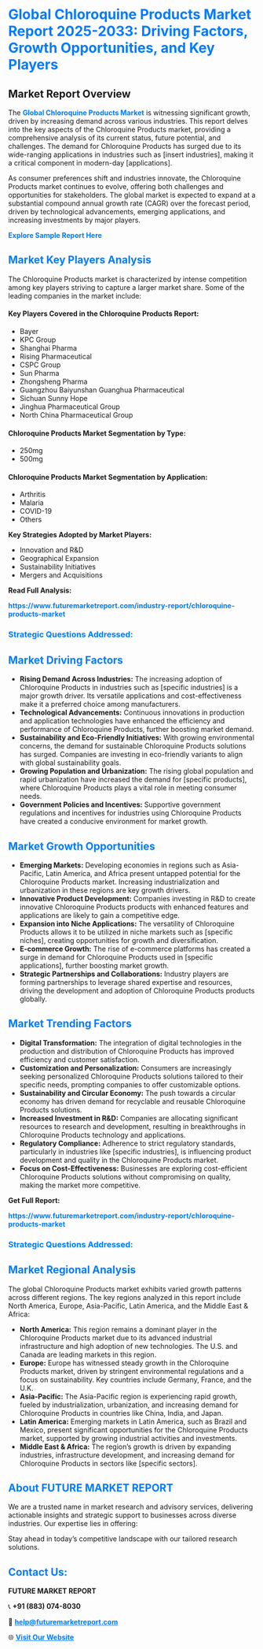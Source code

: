 <h1 style="color: #007BFF;">Global Chloroquine Products Market Report 2025-2033: Driving Factors, Growth Opportunities, and Key Players</h1>

<section id="overview">
<h2>Market Report Overview</h2>
<p>The <a href="https://www.futuremarketreport.com/industry-report/chloroquine-products-market" style="color: #007BFF; text-decoration: none;"><strong>Global Chloroquine Products Market</strong></a> is witnessing significant growth, driven by increasing demand across various industries. This report delves into the key aspects of the Chloroquine Products market, providing a comprehensive analysis of its current status, future potential, and challenges. The demand for Chloroquine Products has surged due to its wide-ranging applications in industries such as [insert industries], making it a critical component in modern-day [applications].</p>
<p>As consumer preferences shift and industries innovate, the Chloroquine Products market continues to evolve, offering both challenges and opportunities for stakeholders. The global market is expected to expand at a substantial compound annual growth rate (CAGR) over the forecast period, driven by technological advancements, emerging applications, and increasing investments by major players.</p>
</section>

<section id="overview">
<p><a href="https://www.futuremarketreport.com/request-sample/reportId=79084" style="color: #007BFF; text-decoration: none;"><strong>Explore Sample Report Here</strong></a></p>
</section>

<section id="key-players">
<h2 style="color: #007BFF;">Market Key Players Analysis</h2>
<p>The Chloroquine Products market is characterized by intense competition among key players striving to capture a larger market share. Some of the leading companies in the market include:</p>
<h4>Key Players Covered in the Chloroquine Products Report:</h4>
<ul><li>Bayer</li><li>KPC Group</li><li>Shanghai Pharma</li><li>Rising Pharmaceutical</li><li>CSPC Group</li><li>Sun Pharma</li><li>Zhongsheng Pharma</li><li>Guangzhou Baiyunshan Guanghua Pharmaceutical</li><li>Sichuan Sunny Hope</li><li>Jinghua Pharmaceutical Group</li><li>North China Pharmaceutical Group</li></ul>
<h4>Chloroquine Products Market Segmentation by Type:</h4>
<ul><li>250mg</li><li>500mg</li></ul>

<h4>Chloroquine Products Market Segmentation by Application:</h4>
<ul><li>Arthritis</li><li>Malaria</li><li>COVID-19</li><li>Others</li></ul>
<p><strong>Key Strategies Adopted by Market Players:</strong></p>
<ul>
<li>Innovation and R&D</li>
<li>Geographical Expansion</li>
<li>Sustainability Initiatives</li>
<li>Mergers and Acquisitions</li>
</ul>
</section>

<section>
<p><strong>Read Full Analysis: </strong></p><a href="https://www.futuremarketreport.com/industry-report/chloroquine-products-market" style="color: #007BFF; text-decoration: none;"><strong>https://www.futuremarketreport.com/industry-report/chloroquine-products-market</strong></a>
<h3 style="color: #007BFF;">Strategic Questions Addressed:</h3>
</section>

<section id="driving-factors">
<h2 style="color: #007BFF;">Market Driving Factors</h2>
<ul>
<li><strong>Rising Demand Across Industries:</strong> The increasing adoption of Chloroquine Products in industries such as [specific industries] is a major growth driver. Its versatile applications and cost-effectiveness make it a preferred choice among manufacturers.</li>
<li><strong>Technological Advancements:</strong> Continuous innovations in production and application technologies have enhanced the efficiency and performance of Chloroquine Products, further boosting market demand.</li>
<li><strong>Sustainability and Eco-Friendly Initiatives:</strong> With growing environmental concerns, the demand for sustainable Chloroquine Products solutions has surged. Companies are investing in eco-friendly variants to align with global sustainability goals.</li>
<li><strong>Growing Population and Urbanization:</strong> The rising global population and rapid urbanization have increased the demand for [specific products], where Chloroquine Products plays a vital role in meeting consumer needs.</li>
<li><strong>Government Policies and Incentives:</strong> Supportive government regulations and incentives for industries using Chloroquine Products have created a conducive environment for market growth.</li>
</ul>
</section>

<section id="growth-opportunities">
<h2 style="color: #007BFF;">Market Growth Opportunities</h2>
<ul>
<li><strong>Emerging Markets:</strong> Developing economies in regions such as Asia-Pacific, Latin America, and Africa present untapped potential for the Chloroquine Products market. Increasing industrialization and urbanization in these regions are key growth drivers.</li>
<li><strong>Innovative Product Development:</strong> Companies investing in R&D to create innovative Chloroquine Products products with enhanced features and applications are likely to gain a competitive edge.</li>
<li><strong>Expansion into Niche Applications:</strong> The versatility of Chloroquine Products allows it to be utilized in niche markets such as [specific niches], creating opportunities for growth and diversification.</li>
<li><strong>E-commerce Growth:</strong> The rise of e-commerce platforms has created a surge in demand for Chloroquine Products used in [specific applications], further boosting market growth.</li>
<li><strong>Strategic Partnerships and Collaborations:</strong> Industry players are forming partnerships to leverage shared expertise and resources, driving the development and adoption of Chloroquine Products products globally.</li>
</ul>
</section>

<section id="trending-factors">
<h2 style="color: #007BFF;">Market Trending Factors</h2>
<ul>
<li><strong>Digital Transformation:</strong> The integration of digital technologies in the production and distribution of Chloroquine Products has improved efficiency and customer satisfaction.</li>
<li><strong>Customization and Personalization:</strong> Consumers are increasingly seeking personalized Chloroquine Products solutions tailored to their specific needs, prompting companies to offer customizable options.</li>
<li><strong>Sustainability and Circular Economy:</strong> The push towards a circular economy has driven demand for recyclable and reusable Chloroquine Products solutions.</li>
<li><strong>Increased Investment in R&D:</strong> Companies are allocating significant resources to research and development, resulting in breakthroughs in Chloroquine Products technology and applications.</li>
<li><strong>Regulatory Compliance:</strong> Adherence to strict regulatory standards, particularly in industries like [specific industries], is influencing product development and quality in the Chloroquine Products market.</li>
<li><strong>Focus on Cost-Effectiveness:</strong> Businesses are exploring cost-efficient Chloroquine Products solutions without compromising on quality, making the market more competitive.</li>
</ul>
</section>

<section>
<p><strong>Get Full Report: </strong></p><a href="https://www.futuremarketreport.com/industry-report/chloroquine-products-market" style="color: #007BFF; text-decoration: none;"><strong>https://www.futuremarketreport.com/industry-report/chloroquine-products-market</strong></a>
<h3 style="color: #007BFF;">Strategic Questions Addressed:</h3>
</section>


<section id="regional-analysis">
<h2 style="color: #007BFF;">Market Regional Analysis</h2>
<p>The global Chloroquine Products market exhibits varied growth patterns across different regions. The key regions analyzed in this report include North America, Europe, Asia-Pacific, Latin America, and the Middle East & Africa:</p>
<ul>
<li><strong>North America:</strong> This region remains a dominant player in the Chloroquine Products market due to its advanced industrial infrastructure and high adoption of new technologies. The U.S. and Canada are leading markets in this region.</li>
<li><strong>Europe:</strong> Europe has witnessed steady growth in the Chloroquine Products market, driven by stringent environmental regulations and a focus on sustainability. Key countries include Germany, France, and the U.K.</li>
<li><strong>Asia-Pacific:</strong> The Asia-Pacific region is experiencing rapid growth, fueled by industrialization, urbanization, and increasing demand for Chloroquine Products in countries like China, India, and Japan.</li>
<li><strong>Latin America:</strong> Emerging markets in Latin America, such as Brazil and Mexico, present significant opportunities for the Chloroquine Products market, supported by growing industrial activities and investments.</li>
<li><strong>Middle East & Africa:</strong> The region’s growth is driven by expanding industries, infrastructure development, and increasing demand for Chloroquine Products in sectors like [specific sectors].</li>
</ul>
</section>

<footer>
<h2 style="color: #007BFF;">About FUTURE MARKET REPORT</h2>
<p>We are a trusted name in market research and advisory services, delivering actionable insights and strategic support to businesses across diverse industries. Our expertise lies in offering:</p>

<p>Stay ahead in today’s competitive landscape with our tailored research solutions.</p>

<h2 style="color: #007BFF;">Contact Us:</h2>
<p><strong>FUTURE MARKET REPORT</strong></p>
<p>📞 <strong>+91 (883) 074-8030</strong></p>
<p>📧 <strong><a href="mailto:help@futuremarketreport.com" style="color: #007BFF;">help@futuremarketreport.com</a></strong></p>
<p>🌐 <strong><a href="https://www.futuremarketreport.com/" style="color: #007BFF;">Visit Our Website</a></strong></p>
</footer>